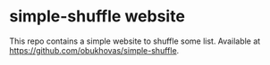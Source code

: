 # simple-shuffle website

This repo contains a simple website to shuffle some list. Available at https://github.com/obukhovas/simple-shuffle.